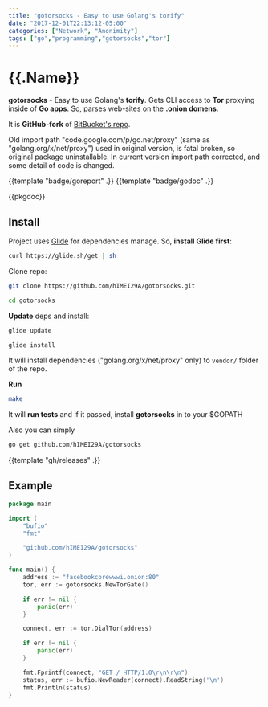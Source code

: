 ```yaml
---
title: "gotorsocks - Easy to use Golang's torify"
date: "2017-12-01T22:13:12-05:00"
categories: ["Network", "Anonimity"]
tags: ["go","programming","gotorsocks","tor"]
---
```

# {{.Name}}

**gotorsocks** - Easy to use Golang's **torify**. Gets CLI access to **Tor** proxying inside of **Go apps**. So, parses web-sites on the 
**.onion domens**.

It is **GitHub-fork** of [BitBucket's repo](https://bitbucket.org/kallevedin/torsocks).

Old import path "code.google.com/p/go.net/proxy" (same as "golang.org/x/net/proxy") used in original version, is fatal broken, so original 
package uninstallable. In current version import path corrected, and some detail of code is changed.

{{template "badge/goreport" .}} {{template "badge/godoc" .}}

{{pkgdoc}}

## Install

Project uses [Glide](https://glide.sh) for dependencies manage. 
So, **install Glide first**:

```sh
curl https://glide.sh/get | sh
```
Clone repo:

```sh
git clone https://github.com/hIMEI29A/gotorsocks.git

cd gotorsocks
```

**Update** deps and install:

```sh
glide update

glide install
```
It will install dependencies ("golang.org/x/net/proxy" only) to `vendor/` folder of the repo.

**Run**

```sh
make
```

It will **run tests** and if it passed, install **gotorsocks** in to your $GOPATH

Also you can simply

```sh
go get github.com/hIMEI29A/gotorsocks
```

{{template "gh/releases" .}}

## Example

```go
package main

import (
    "bufio"
    "fmt"

    "github.com/hIMEI29A/gotorsocks"
)

func main() {
    address := "facebookcorewwwi.onion:80"
    tor, err := gotorsocks.NewTorGate()

    if err != nil {
        panic(err)
    }

    connect, err := tor.DialTor(address)

    if err != nil {
        panic(err)
    }

    fmt.Fprintf(connect, "GET / HTTP/1.0\r\n\r\n")
    status, err := bufio.NewReader(connect).ReadString('\n')
    fmt.Println(status)
}
```
